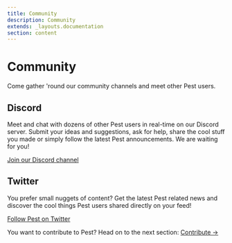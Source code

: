 ```yaml
---
title: Community
description: Community
extends: _layouts.documentation
section: content
---
```


# Community

Come gather 'round our community channels and meet other Pest users.

## Discord

Meet and chat with dozens of other Pest users in real-time on our Discord server. Submit your ideas and suggestions, ask for help, share the cool stuff you made or simply follow the latest Pest announcements. We are waiting for you!

[Join our Discord channel](https://discord.com/channels/705126275232038944/708426222668873750)



## Twitter

You prefer small nuggets of content? Get the latest Pest related news and discover the cool things Pest users shared directly on your feed!

[Follow Pest on Twitter](https://twitter.com/pestphp)


You want to contribute to Pest? Head on to the next section: [Contribute →](/docs/contribute)